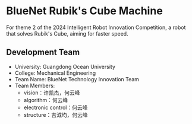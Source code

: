 # BlueNet Rubik's Cube Machine
For theme 2 of the 2024 Intelligent Robot Innovation Competition, a robot that solves Rubik's Cube, aiming for faster speed.

## Development Team
 - University: Guangdong Ocean University
 - College: Mechanical Engineering
 - Team Name: BlueNet Technology Innovation Team
 - Team Members:
    - vision：许凯杰，何云峰
    - algorithm：何云峰
    - electronic control：何云峰
    - structure：吉泧均，何云峰